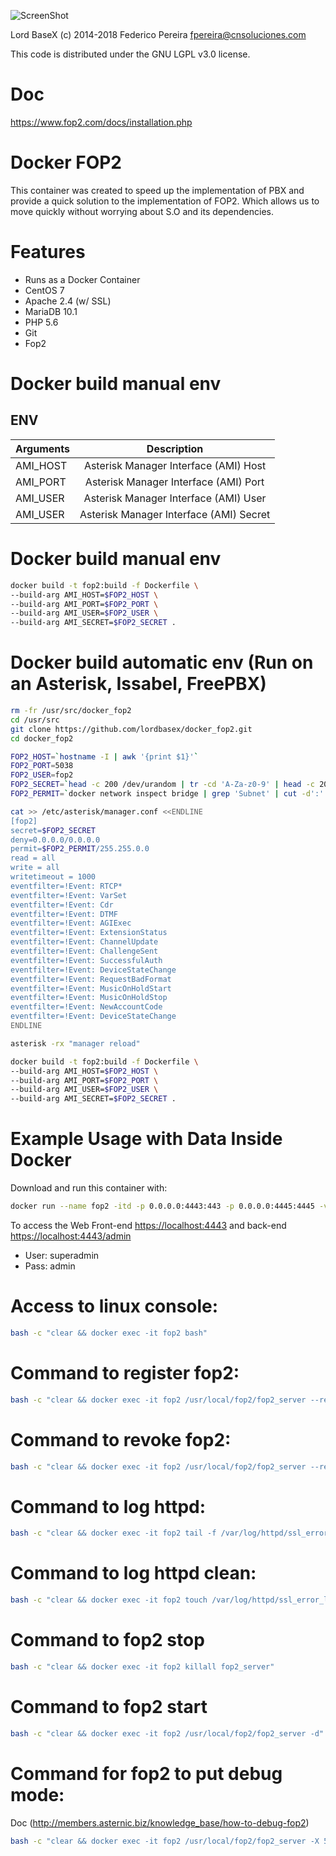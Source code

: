 
![ScreenShot](https://raw.githubusercontent.com/lordbasex/docker_fop2/master/fop2.png)

Lord BaseX (c) 2014-2018
 Federico Pereira <fpereira@cnsoluciones.com>

This code is distributed under the GNU LGPL v3.0 license.

# Doc 
https://www.fop2.com/docs/installation.php

# Docker FOP2
This container was created to speed up the implementation of PBX and provide a quick solution to the implementation of FOP2.
Which allows us to move quickly without worrying about S.O and its dependencies.

# Features
- Runs as a Docker Container
- CentOS 7
- Apache 2.4 (w/ SSL)
- MariaDB 10.1
- PHP 5.6
- Git
- Fop2

# Docker build manual env

## ENV

| Arguments  | Description  |
| :------------ |:------------------------------------------------: 
| AMI_HOST  | Asterisk Manager Interface (AMI) Host |
| AMI_PORT  | Asterisk Manager Interface (AMI) Port |
| AMI_USER  | Asterisk Manager Interface (AMI) User |
| AMI_USER  | Asterisk Manager Interface (AMI) Secret|

# Docker build manual env

```bash
docker build -t fop2:build -f Dockerfile \
--build-arg AMI_HOST=$FOP2_HOST \
--build-arg AMI_PORT=$FOP2_PORT \
--build-arg AMI_USER=$FOP2_USER \
--build-arg AMI_SECRET=$FOP2_SECRET .
```

# Docker build automatic env (Run on an Asterisk, Issabel, FreePBX)
```bash
rm -fr /usr/src/docker_fop2
cd /usr/src
git clone https://github.com/lordbasex/docker_fop2.git
cd docker_fop2

FOP2_HOST=`hostname -I | awk '{print $1}'`
FOP2_PORT=5038
FOP2_USER=fop2
FOP2_SECRET=`head -c 200 /dev/urandom | tr -cd 'A-Za-z0-9' | head -c 20`
FOP2_PERMIT=`docker network inspect bridge | grep 'Subnet' | cut -d':' -f2 | cut -d'/' -f1 | cut -d'"' -f2`

cat >> /etc/asterisk/manager.conf <<ENDLINE 
[fop2]
secret=$FOP2_SECRET
deny=0.0.0.0/0.0.0.0
permit=$FOP2_PERMIT/255.255.0.0
read = all
write = all
writetimeout = 1000
eventfilter=!Event: RTCP*
eventfilter=!Event: VarSet
eventfilter=!Event: Cdr
eventfilter=!Event: DTMF
eventfilter=!Event: AGIExec
eventfilter=!Event: ExtensionStatus
eventfilter=!Event: ChannelUpdate
eventfilter=!Event: ChallengeSent
eventfilter=!Event: SuccessfulAuth
eventfilter=!Event: DeviceStateChange
eventfilter=!Event: RequestBadFormat
eventfilter=!Event: MusicOnHoldStart
eventfilter=!Event: MusicOnHoldStop
eventfilter=!Event: NewAccountCode
eventfilter=!Event: DeviceStateChange
ENDLINE

asterisk -rx "manager reload"

docker build -t fop2:build -f Dockerfile \
--build-arg AMI_HOST=$FOP2_HOST \
--build-arg AMI_PORT=$FOP2_PORT \
--build-arg AMI_USER=$FOP2_USER \
--build-arg AMI_SECRET=$FOP2_SECRET .

```

# Example Usage with Data Inside Docker

 Download and run this container with: 
```bash
docker run --name fop2 -itd -p 0.0.0.0:4443:443 -p 0.0.0.0:4445:4445 -v /etc/asterisk:/etc/asterisk fop2:build
```

To access the Web Front-end [https://localhost:4443](https://localhost:4443) and back-end 
[https://localhost:4443/admin](https://localhost:4443/admin) 
* User: superadmin 
* Pass: admin

# Access to linux console:
```bash
bash -c "clear && docker exec -it fop2 bash"
```

# Command to register fop2:
```bash
bash -c "clear && docker exec -it fop2 /usr/local/fop2/fop2_server --register"
```

# Command to revoke fop2:
```bash
bash -c "clear && docker exec -it fop2 /usr/local/fop2/fop2_server --revoke"
```

# Command to log httpd:
```bash
bash -c "clear && docker exec -it fop2 tail -f /var/log/httpd/ssl_error_log"
```

# Command to log httpd clean:
```bash
bash -c "clear && docker exec -it fop2 touch /var/log/httpd/ssl_error_lo && tail -f /var/log/httpd/ssl_error_log"
```

# Command to fop2 stop
```bash
bash -c "clear && docker exec -it fop2 killall fop2_server"
```
# Command to fop2 start
```bash
bash -c "clear && docker exec -it fop2 /usr/local/fop2/fop2_server -d"
```

# Command for fop2 to put debug mode: 
Doc (http://members.asternic.biz/knowledge_base/how-to-debug-fop2)
```bash
bash -c "clear && docker exec -it fop2 /usr/local/fop2/fop2_server -X 511"
```
